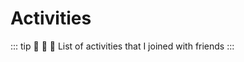 # Activities

::: tip :orange_heart: :yellow_heart: :green_heart:
List of activities that I joined with friends
:::